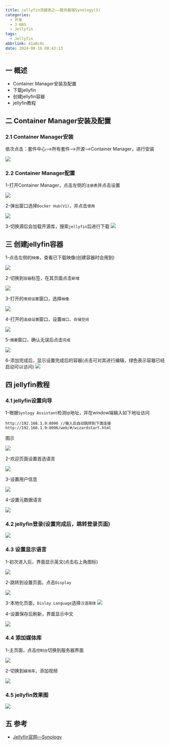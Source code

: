 ```yaml
---
title: jellyfin流媒体之——服务器端Synology(3)
categories:
  - 开发
  - J-NAS
  - Jellyfin
tags:
  - Jellyfin
abbrlink: 41a8c0c
date: 2024-08-16 08:42:13
---
```

## 一 概述

* Container Manager安装及配置
* 下载jellyfin
* 创建jellyfin容器
* jellyfin教程

<!--more-->

## 二 Container Manager安装及配置

### 2.1 Container Manager安装

依次点击：套件中心—>所有套件—>开源—>Container Manager，进行安装

![][1]

### 2.2 Container Manager配置

1-打开Container Manager，点击左侧的`注册表`并点击设置

![][2]

2-弹出窗口选择`Docker Hub(V1)`，并点击`使用`

![][3]

3-切换源后会加载开源库，搜索`jellyfin`后进行下载
![][4]

## 三 创建jellyfin容器

1-点击左侧的`映像`，查看已下载映像(创建容器时会用到)

![][5]

2-切换到`容器`标签，在其页面点击`新增`

![][6]

3-打开的`常规设置`窗口，选择`映像`

![][7]

4-打开的`高级设置`窗口，设置`端口`、`存储空间`

![][8]

5-`摘要`窗口，确认无误后点击`完成`

![][9]

6-添加完成后，显示设置完成后的容器(点击可对其进行编辑，绿色表示容器已经启动可以访问)
![][10]

## 四 jellyfin教程

### 4.1 jellyfin设置向导

1-根据`Synlogy Assistant`检测ip地址，并在window端输入如下地址访问

```
http://192.168.1.9:8096 //输入后自动跳转到下面连接
http://192.168.1.9:8096/web/#/wizardstart.html
```

图示

![][11]

2-欢迎页面设置首选语言

![][12]

3-设置用户信息

![][13]

4-设置元数据语言

![][14]

### 4.2 jellyfin登录(设置完成后，跳转登录页面)

![][15]

### 4.3 设置显示语言

1-初次进入后，界面显示英文(点击右上角图标)

![][16]

2-跳转到设置页面，点击`Display`

![][17]

3-本地化页面，`Dislay Language`选择`汉语简体`
![][18]

4-设置保存后刷新，界面显示中文

![][19]

### 4.4 添加媒体库

1-主页面，点击`控制台`切换到服务器界面

![][20]

2-切换到`媒体库`，添加视频

![][21]

### 4.5 jellyfin效果图

![][22]

## 五 参考

* [Jellyfin官网—Synology](https://jellyfin.org/docs/general/installation/synology)



[1]:https://cdn.jsdelivr.net/gh/PGzxc/CDN/blog-nas/jellyfin-3-syn-container-install-1.png
[2]:https://cdn.jsdelivr.net/gh/PGzxc/CDN/blog-nas/jellyfin-3-syn-register-setting-2.png
[3]:https://cdn.jsdelivr.net/gh/PGzxc/CDN/blog-nas/jellyfin-3-syn-register-hub-3.png
[4]:https://cdn.jsdelivr.net/gh/PGzxc/CDN/blog-nas/jellyfin-3-syn-register-download-4.png
[5]:https://cdn.jsdelivr.net/gh/PGzxc/CDN/blog-nas/jellyfin-3-syn-ios-list-5.png
[6]:https://cdn.jsdelivr.net/gh/PGzxc/CDN/blog-nas/jellyfin-3-syn-container-add-6.png
[7]:https://cdn.jsdelivr.net/gh/PGzxc/CDN/blog-nas/jellyfin-3-syn-container-add-ios-7.png
[8]:https://cdn.jsdelivr.net/gh/PGzxc/CDN/blog-nas/jellyfin-3-syn-container-add-up-8.png
[9]:https://cdn.jsdelivr.net/gh/PGzxc/CDN/blog-nas/jellyfin-3-syn-container-add-finish-9.png
[10]:https://cdn.jsdelivr.net/gh/PGzxc/CDN/blog-nas/jellyfin-3-syn-container-add-view-10.png
[11]:https://cdn.jsdelivr.net/gh/PGzxc/CDN/blog-nas/jellyfin-3-syn-web-install-11.png
[12]:https://cdn.jsdelivr.net/gh/PGzxc/CDN/blog-nas/jellyfin-3-syn-web-install-lan-12.png
[13]:https://cdn.jsdelivr.net/gh/PGzxc/CDN/blog-nas/jellyfin-3-syn-web-install-userinfo-13.png
[14]:https://cdn.jsdelivr.net/gh/PGzxc/CDN/blog-nas/jellyfin-3-syn-web-install-meta-14.png
[15]:https://cdn.jsdelivr.net/gh/PGzxc/CDN/blog-nas/jellyfin-3-syn-web-install-login-15.png
[16]:https://cdn.jsdelivr.net/gh/PGzxc/CDN/blog-nas/jellyfin-3-syn-web-en-show-16.png
[17]:https://cdn.jsdelivr.net/gh/PGzxc/CDN/blog-nas/jellyfin-3-syn-web-setting-display-17.png
[18]:https://cdn.jsdelivr.net/gh/PGzxc/CDN/blog-nas/jellyfin-3-syn-web-display-zh-18.png
[19]:https://cdn.jsdelivr.net/gh/PGzxc/CDN/blog-nas/jellyfin-3-syn-web-display-zh-show-19.png
[20]:https://cdn.jsdelivr.net/gh/PGzxc/CDN/blog-nas/jellyfin-3-syn-web-media-console-20.png
[21]:https://cdn.jsdelivr.net/gh/PGzxc/CDN/blog-nas/jellyfin-3-syn-web-media-add-21.png
[22]:https://cdn.jsdelivr.net/gh/PGzxc/CDN/blog-nas/jellyfin-3-syn-web-media-effect-22.png